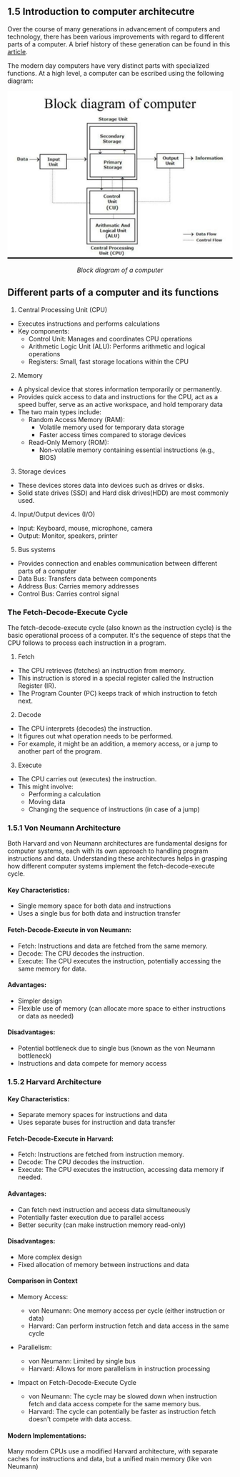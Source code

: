 ## 1.5 Introduction to computer architecutre
Over the course of many generations in advancement of computers and technology, there has been various improvements with regard to different parts of a computer. A brief history of these generation can be found in this [article](https://vardhaman.org/wp-content/uploads/2021/03/CO.pdf).

The modern day computers have very distinct parts with specialized functions. At a high level, a computer can be escribed using the following diagram:

<div align="center">
    <img src="../assets/coa.jpg">
    <em><p>Block diagram of a computer</p></em>
</div>

## Different parts of a computer and its functions

1. Central Processing Unit (CPU)
* Executes instructions and performs calculations
* Key components:
    * Control Unit: Manages and coordinates CPU operations
    * Arithmetic Logic Unit (ALU): Performs arithmetic and logical operations
    * Registers: Small, fast storage locations within the CPU

2. Memory 
* A physical device that stores information temporarily or permanently.
* Provides quick access to data and instructions for the CPU, act as a speed buffer, serve as an active workspace, and hold temporary data
* The two main types include:
  * Random Access Memory (RAM):
    * Volatile memory used for temporary data storage
    * Faster access times compared to storage devices
  * Read-Only Memory (ROM):
    * Non-volatile memory containing essential instructions (e.g., BIOS)

3. Storage devices
* These devices stores data into devices such as drives or disks. 
* Solid state drives (SSD) and Hard disk drives(HDD) are most commonly used.

4. Input/Output devices (I/O)
* Input: Keyboard, mouse, microphone, camera
* Output: Monitor, speakers, printer

5. Bus systems
* Provides connection and enables communication between different parts of a computer
* Data Bus: Transfers data between components
* Address Bus: Carries memory addresses
* Control Bus: Carries control signal

### The Fetch-Decode-Execute Cycle
The fetch-decode-execute cycle (also known as the instruction cycle) is the basic operational process of a computer. It's the sequence of steps that the CPU follows to process each instruction in a program.
1. Fetch
* The CPU retrieves (fetches) an instruction from memory.
* This instruction is stored in a special register called the Instruction Register (IR).
* The Program Counter (PC) keeps track of which instruction to fetch next.

2. Decode
* The CPU interprets (decodes) the instruction.
* It figures out what operation needs to be performed.
* For example, it might be an addition, a memory access, or a jump to another part of the program.

3. Execute
* The CPU carries out (executes) the instruction.
* This might involve:
  * Performing a calculation
  * Moving data
  * Changing the sequence of instructions (in case of a jump)


### 1.5.1 Von Neumann Architecture

Both Harvard and von Neumann architectures are fundamental designs for computer systems, each with its own approach to handling program instructions and data. Understanding these architectures helps in grasping how different computer systems implement the fetch-decode-execute cycle.

#### Key Characteristics:
* Single memory space for both data and instructions
* Uses a single bus for both data and instruction transfer

#### Fetch-Decode-Execute in von Neumann:
* Fetch: Instructions and data are fetched from the same memory.
* Decode: The CPU decodes the instruction.
* Execute: The CPU executes the instruction, potentially accessing the same memory for data.

#### Advantages:
* Simpler design
* Flexible use of memory (can allocate more space to either instructions or data as needed)

#### Disadvantages:
* Potential bottleneck due to single bus (known as the von Neumann bottleneck)
* Instructions and data compete for memory access

### 1.5.2 Harvard Architecture

#### Key Characteristics:
* Separate memory spaces for instructions and data
* Uses separate buses for instruction and data transfer

#### Fetch-Decode-Execute in Harvard:
* Fetch: Instructions are fetched from instruction memory.
* Decode: The CPU decodes the instruction.
* Execute: The CPU executes the instruction, accessing data memory if needed.

#### Advantages:
* Can fetch next instruction and access data simultaneously
* Potentially faster execution due to parallel access
* Better security (can make instruction memory read-only)

#### Disadvantages:
* More complex design
* Fixed allocation of memory between instructions and data

#### Comparison in Context
* Memory Access:
  * von Neumann: One memory access per cycle (either instruction or data)
  * Harvard: Can perform instruction fetch and data access in the same cycle
  
* Parallelism:
  * von Neumann: Limited by single bus
  * Harvard: Allows for more parallelism in instruction processing

* Impact on Fetch-Decode-Execute Cycle
  * von Neumann: The cycle may be slowed down when instruction fetch and data access compete for the same memory bus.
  * Harvard: The cycle can potentially be faster as instruction fetch doesn't compete with data access.


#### Modern Implementations:

Many modern CPUs use a modified Harvard architecture, with separate caches for instructions and data, but a unified main memory (like von Neumann)

